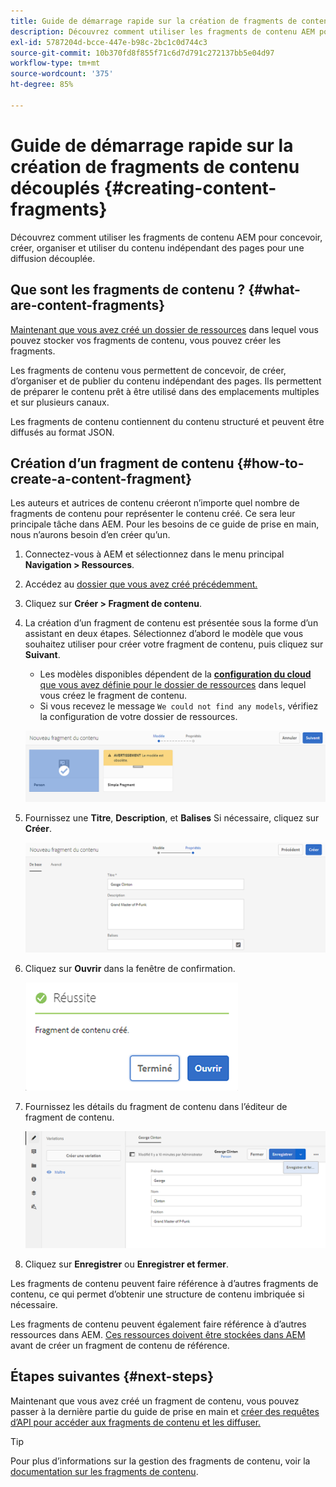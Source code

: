 ```yaml
---
title: Guide de démarrage rapide sur la création de fragments de contenu découplés
description: Découvrez comment utiliser les fragments de contenu AEM pour concevoir, créer, organiser et utiliser du contenu indépendant des pages pour une diffusion découplée.
exl-id: 5787204d-bcce-447e-b98c-2bc1c0d744c3
source-git-commit: 10b370fd8f855f71c6d7d791c272137bb5e04d97
workflow-type: tm+mt
source-wordcount: '375'
ht-degree: 85%

---
```


# Guide de démarrage rapide sur la création de fragments de contenu découplés {#creating-content-fragments}

Découvrez comment utiliser les fragments de contenu AEM pour concevoir, créer, organiser et utiliser du contenu indépendant des pages pour une diffusion découplée.

## Que sont les fragments de contenu ?  {#what-are-content-fragments}

[Maintenant que vous avez créé un dossier de ressources](create-assets-folder.md) dans lequel vous pouvez stocker vos fragments de contenu, vous pouvez créer les fragments.

Les fragments de contenu vous permettent de concevoir, de créer, d’organiser et de publier du contenu indépendant des pages. Ils permettent de préparer le contenu prêt à être utilisé dans des emplacements multiples et sur plusieurs canaux.

Les fragments de contenu contiennent du contenu structuré et peuvent être diffusés au format JSON.

## Création d’un fragment de contenu {#how-to-create-a-content-fragment}

Les auteurs et autrices de contenu créeront n’importe quel nombre de fragments de contenu pour représenter le contenu créé. Ce sera leur principale tâche dans AEM. Pour les besoins de ce guide de prise en main, nous n’aurons besoin d’en créer qu’un.

1. Connectez-vous à AEM et sélectionnez dans le menu principal **Navigation > Ressources**.
1. Accédez au [dossier que vous avez créé précédemment.](create-assets-folder.md)
1. Cliquez sur **Créer > Fragment de contenu**.
1. La création d’un fragment de contenu est présentée sous la forme d’un assistant en deux étapes. Sélectionnez d’abord le modèle que vous souhaitez utiliser pour créer votre fragment de contenu, puis cliquez sur **Suivant**.
   * Les modèles disponibles dépendent de la [**configuration du cloud** que vous avez définie pour le dossier de ressources](create-assets-folder.md) dans lequel vous créez le fragment de contenu.
   * Si vous recevez le message `We could not find any models`, vérifiez la configuration de votre dossier de ressources.

   ![Sélectionner un modèle de fragment de contenu](assets/content-fragment-model-select.png)
1. Fournissez une **Titre**, **Description**, et **Balises** Si nécessaire, cliquez sur **Créer**.

   ![Créer un fragment de contenu](assets/content-fragment-create.png)
1. Cliquez sur **Ouvrir** dans la fenêtre de confirmation.

   ![Confirmation de création du fragment de contenu](assets/content-fragment-confirmation.png)
1. Fournissez les détails du fragment de contenu dans l’éditeur de fragment de contenu.

   ![Éditeur de fragment de contenu](assets/content-fragment-edit.png)
1. Cliquez sur **Enregistrer** ou  **Enregistrer et fermer**.

Les fragments de contenu peuvent faire référence à d’autres fragments de contenu, ce qui permet d’obtenir une structure de contenu imbriquée si nécessaire.

Les fragments de contenu peuvent également faire référence à d’autres ressources dans AEM. [Ces ressources doivent être stockées dans AEM](/help/assets/manage-assets.md) avant de créer un fragment de contenu de référence.

## Étapes suivantes {#next-steps}

Maintenant que vous avez créé un fragment de contenu, vous pouvez passer à la dernière partie du guide de prise en main et [créer des requêtes d’API pour accéder aux fragments de contenu et les diffuser.](create-api-request.md)

>[!TIP]
>
>Pour plus d’informations sur la gestion des fragments de contenu, voir la [documentation sur les fragments de contenu](/help/assets/content-fragments/content-fragments.md).
